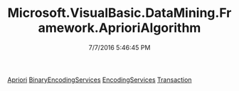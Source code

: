 ﻿---
title: Microsoft.VisualBasic.DataMining.Framework.AprioriAlgorithm
date: 7/7/2016 5:46:45 PM
---

[Apriori](T-Microsoft.VisualBasic.DataMining.Framework.AprioriAlgorithm.Apriori.html)
[BinaryEncodingServices](T-Microsoft.VisualBasic.DataMining.Framework.AprioriAlgorithm.BinaryEncodingServices.html)
[EncodingServices](T-Microsoft.VisualBasic.DataMining.Framework.AprioriAlgorithm.EncodingServices.html)
[Transaction](T-Microsoft.VisualBasic.DataMining.Framework.AprioriAlgorithm.Transaction.html)
